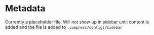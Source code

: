 # Metadata

Currently a placeholder file. Will not show up in sidebar until content is added and the file is added to `.vuepress/configs/sidebar`
